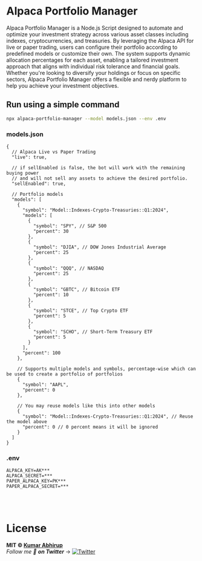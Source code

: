 # Alpaca Portfolio Manager

Alpaca Portfolio Manager is a Node.js Script designed to automate and optimize your investment strategy across various asset classes including indexes, cryptocurrencies, and treasuries. By leveraging the Alpaca API for live or paper trading, users can configure their portfolio according to predefined models or customize their own. The system supports dynamic allocation percentages for each asset, enabling a tailored investment approach that aligns with individual risk tolerance and financial goals. Whether you're looking to diversify your holdings or focus on specific sectors, Alpaca Portfolio Manager offers a flexible and nerdy platform to help you achieve your investment objectives.

## Run using a simple command

```bash
npx alpaca-portfolio-manager --model models.json --env .env
```

### models.json
```jsonc
{
  // Alpaca Live vs Paper Trading
  "live": true,

  // if sellEnabled is false, the bot will work with the remaining buying power 
  // and will not sell any assets to achieve the desired portfolio.
  "sellEnabled": true,

  // Portfolio models
  "models": [
    {
      "symbol": "Model::Indexes-Crypto-Treasuries::Q1:2024",
      "models": [
        {
          "symbol": "SPY", // S&P 500
          "percent": 30
        },
        {
          "symbol": "DJIA", // DOW Jones Industrial Average
          "percent": 25
        },
        {
          "symbol": "QQQ", // NASDAQ
          "percent": 25
        },
        {
          "symbol": "GBTC", // Bitcoin ETF
          "percent": 10
        },
        {
          "symbol": "STCE", // Top Crypto ETF
          "percent": 5
        },
        {
          "symbol": "SCHO", // Short-Term Treasury ETF
          "percent": 5
        }
      ],
      "percent": 100
    },

    // Supports multiple models and symbols, percentage-wise which can be used to create a portfolio of portfolios
    {
      "symbol": "AAPL",
      "percent": 0
    },

    // You may reuse models like this into other models
    {
      "symbol": "Model::Indexes-Crypto-Treasuries::Q1:2024", // Reuse the model above
      "percent": 0 // 0 percent means it will be ignored
    }
  ]
}
```

### .env

```
ALPACA_KEY=AK***
ALPACA_SECRET=***
PAPER_ALPACA_KEY=PK***
PAPER_ALPACA_SECRET=***
```

<br /><br />

# License

**MIT © [Kumar Abhirup](https://www.twitter.com/kumareth)**
<br />
_Follow me 👋 **on Twitter**_ → [![Twitter](https://img.shields.io/twitter/follow/kumareth.svg?style=social&label=@kumareth)](https://twitter.com/kumareth/)